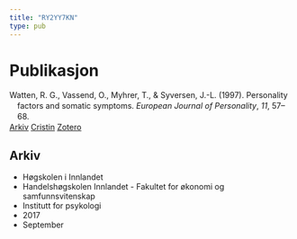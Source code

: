 ```yaml
---
title: "RY2YY7KN"
type: pub
---
```

<h1>Publikasjon</h1>
<article id="csl-bib-container-RY2YY7KN" class="csl-bib-container">
  <div class="csl-bib-body" style="line-height: 1.35; padding-left: 1em; text-indent:-1em;">
  <div class="csl-entry">Watten, R. G., Vassend, O., Myhrer, T., &amp; Syversen, J.-L. (1997). Personality factors and somatic symptoms. <i>European Journal of Personality</i>, <i>11</i>, 57&#x2013;68.</div>
</div>
  <div class="csl-bib-buttons">
    <a href="#taxonomy-article-RY2YY7KN" class="csl-bib-button">Arkiv</a>
    <a href="https://app.cristin.no/results/show.jsf?id=1493205" alt="Cristin URL" class="csl-bib-button">Cristin</a>
    <a href="http://zotero.org/groups/5402882/items/RY2YY7KN" alt="Zotero URL" class="csl-bib-button">Zotero</a>
  </div>
  <div id="csl-bib-meta-container-RY2YY7KN"></div>
</article>
<div id="csl-bib-meta-RY2YY7KN" class="csl-bib-meta">
  <article id="taxonomy-article-RY2YY7KN" class="taxonomy-article">
    <h1>Arkiv</h1>
    <ul>
      <li>Høgskolen i Innlandet</li>
      <li>Handelshøgskolen Innlandet - Fakultet for økonomi og samfunnsvitenskap</li>
      <li>Institutt for psykologi</li>
      <li>2017</li>
      <li>September</li>
    </ul>
  </article>
</div>
